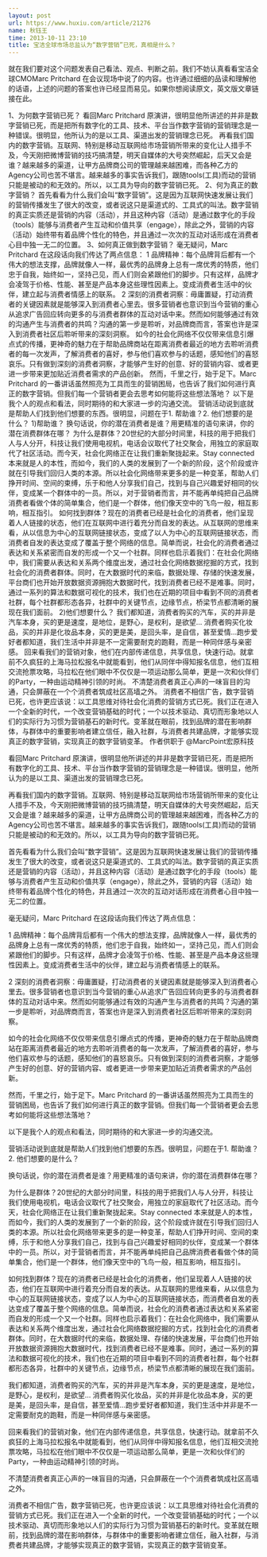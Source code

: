 ```yaml
---
layout: post
url: https://www.huxiu.com/article/21276
name: 秋钰王
time: 2013-10-11 23:10
title: 宝洁全球市场总监认为“数字营销”已死，真相是什么？
---
```

就在我们要对这个问题发表自己看法、观点、判断之前。我们不妨认真看看宝洁全球CMOMarc Pritchard 在会议现场中说了的内容。也许通过细细的品读和理解他的话语，上述的问题的答案也许已经显而易见。如果你想阅读原文，英文版文章链接在此。

1、为何数字营销已死？ 看回Marc Pritchard 原演讲，很明显他所讲述的并非是数字营销已死，而是把所有数字化的工具、技术、平台当作数字营销的营销理念是一种错误。很明显，他所认为的是以工具、渠道出发的营销理念已死。 再看我们国内的数字营销。互联网、特别是移动互联网给市场营销所带来的变化让人措手不及，今天刚把微博营销的技巧搞清楚，明天自媒体的大号突然崛起，后天又会是谁？越来越多的渠道，让甲方品牌商公司的管理越来越困难，而各种乙方的Agency公司也苦不堪言。越来越多的事实告诉我们，跟随tools(工具)而动的营销只能是被动的和无效的。所以，以工具为导向的数字营销已死。 2、何为真正的数字营销？ 首先看看为什么我们会叫“数字营销”。这是因为互联网快速发展让我们的营销传播发生了很大的改变，或者说这只是渠道式的、工具式的叫法。数字营销的真正实质还是营销的内容（活动），并且这种内容（活动）是通过数字化的手段（tools）能够与消费者产生互动和价值共享（engage），除此之外，营销的内容（活动）始终带有着品牌个性化的特色，并且通过一次次的互动对话形成在消费者心目中独一无二的位置。 3、如何真正做到数字营销？ 毫无疑问，Marc Pritchard 在这段话向我们传达了两点信息： 1 品牌精神：每个品牌背后都有一个伟大的想法支撑，品牌就像人一样，最优秀的品牌身上总有一席优秀的特质，他们忠于自我，始终如一，坚持己见，而人们则会紧跟他们的脚步。只有这样，品牌才会凌驾于价格、性能、甚至是产品本身这些理性因素上。变成消费者生活中的伙伴，建立起与消费者情感上的联系。 2 深刻的消费者洞察：毋庸置疑，打动消费者的关键因素就是能够深入到消费者心里去。很多营销者也意识到当今营销的重心从追求广告回应转向更多的与消费者群体的互动对话中来。然而如何能够通过有效的沟通产生与消费者的共鸣？沟通的第一步是聆听，对品牌商而言，答案也许是深入到消费者社区后聆听带来的深刻洞察。 如今的社会化网络不仅仅带来信息引爆点式的传播，更神奇的魅力在于帮助品牌商站在距离消费者最近的地方去聆听消费者的每一次发声，了解消费者的喜好，参与他们喜欢参与的话题，感知他们的喜怒哀乐。只有做到深刻的消费者洞察，才能够产生好的创意、好的营销内容、或者更进一步带来更加贴近消费者需求的产品创新。 然而，千里之行，始于足下。Marc Pritchard 的一番讲话虽然照亮为工具而生的营销困局，也告诉了我们如何进行真正的数字营销。但我们每一个营销者更会去思考如何能将这些想法落地？ 以下是我个人的观点和看法，同时期待的和大家进一步的沟通交流。 营销活动说到底就是帮助人们找到他们想要的东西。很明显，问题在于1. 帮助谁？2. 他们想要的是什么？ 1)帮助谁？ 换句话说，你的潜在消费者是谁？用更精准的语句来讲，你的潜在消费群体在哪？ 为什么是群体？20世纪的大部分时间里，科技的用于把我们人与人分开，科技让我们使用电视机，电话会议取代了社交聚会，用独立的家庭取代了社区活动。而今天，社会化网络正在让我们重新聚拢起来。Stay connected 本来就是人的本性，而如今，我们的人类的发展到了一个新的阶段，这个阶段或许就在引导我们回归人类的本源。所以社会化网络带来更多的是一种变革，帮助人们挣开时间、空间的束缚，乐于和他人分享我们自己，找到与自己兴趣爱好相同的伙伴，变成某一个群体中的一员。所以，对于营销者而言，并不能再单纯把自己品牌消费者看做个体的简单集合，他们是一个群体，他们像天空中的飞鸟一般，相互影响，相互指引。 如何找到群体？现在的消费者已经是社会化的消费者，他们呈现着人人链接的状态，他们在互联网中进行着充分而自发的表达。从互联网的思维来看，从以信息为中心的互联网链接状态，变成了以人为中心的互联网链接状态，而消费者自发的表达变成了覆盖于整个网络的信息。简单而说，社会化的消费者通过表达和关系紧密而自发的形成一个又一个社群。同样也启示着我们：在社会化网络中，我们需要从表达和关系两个维度出发，通过社会化网络数据挖掘的方式，找到社会化的消费者群体。同时，在大数据时代的来临，数据处理、存储的快速发展，平台商们也开始开放数据资源拥抱大数据时代，找到消费者已经不是难事。同时，通过一系列的算法和数据可视化的技术，我们也在近期的项目中看到不同的消费者社群，每个社群都形态各异，社群中的关键节点，边缘节点，桥梁节点都清晰的展现在我们面前。 2)他们想要什么？ 我们都知道，消费者购买的汽车，买的并非是汽车本身，买的更是速度，是地位，是野心，是权利，是欲望… 消费者购买化妆品，买的并非是化妆品本身，买的更是美，是回头率，是自信，甚至爱情…跑步爱好者都知道，我们生活中并非是不一定需要耐克的跑鞋，而是一种同伴感与亲密感。 回来看我们的营销对象，他们在内部传递信息，共享信息，快速行动。就拿前不久疯狂的上海马拉松报名中就能看到，他们从同伴中得知报名信息，他们互相交流抢票攻略，马拉松在他们眼中不仅仅是一项运动那么简单，更是一次和伙伴们的Party，一种由运动精神引领的时尚。 不清楚消费者真正心声的一味盲目的沟通，只会屏蔽在一个个消费者筑成社区高墙之外。 消费者不相信广告，数字营销已死，也许更应该说：以工具思维对待社会化消费的营销方式已死。我们正在进入一个全新的时代，一个改变营销基础的时代；一个以技术驱动、真切而形象地以人们的实际行为习惯为营销基石的新时代。变革就在眼前，找到品牌的潜在影响群体，与群体中的重要影响者建立信任，融入社群，与消费者共建品牌，才能够实现真正的数字营销，实现真正的数字营销变革。 作者供职于 @MarcPoint宏原科技

看回Marc Pritchard 原演讲，很明显他所讲述的并非是数字营销已死，而是把所有数字化的工具、技术、平台当作数字营销的营销理念是一种错误。很明显，他所认为的是以工具、渠道出发的营销理念已死。

再看我们国内的数字营销。互联网、特别是移动互联网给市场营销所带来的变化让人措手不及，今天刚把微博营销的技巧搞清楚，明天自媒体的大号突然崛起，后天又会是谁？越来越多的渠道，让甲方品牌商公司的管理越来越困难，而各种乙方的Agency公司也苦不堪言。越来越多的事实告诉我们，跟随tools(工具)而动的营销只能是被动的和无效的。所以，以工具为导向的数字营销已死。

首先看看为什么我们会叫“数字营销”。这是因为互联网快速发展让我们的营销传播发生了很大的改变，或者说这只是渠道式的、工具式的叫法。数字营销的真正实质还是营销的内容（活动），并且这种内容（活动）是通过数字化的手段（tools）能够与消费者产生互动和价值共享（engage），除此之外，营销的内容（活动）始终带有着品牌个性化的特色，并且通过一次次的互动对话形成在消费者心目中独一无二的位置。

毫无疑问，Marc Pritchard 在这段话向我们传达了两点信息：

1 品牌精神：每个品牌背后都有一个伟大的想法支撑，品牌就像人一样，最优秀的品牌身上总有一席优秀的特质，他们忠于自我，始终如一，坚持己见，而人们则会紧跟他们的脚步。只有这样，品牌才会凌驾于价格、性能、甚至是产品本身这些理性因素上。变成消费者生活中的伙伴，建立起与消费者情感上的联系。

2 深刻的消费者洞察：毋庸置疑，打动消费者的关键因素就是能够深入到消费者心里去。很多营销者也意识到当今营销的重心从追求广告回应转向更多的与消费者群体的互动对话中来。然而如何能够通过有效的沟通产生与消费者的共鸣？沟通的第一步是聆听，对品牌商而言，答案也许是深入到消费者社区后聆听带来的深刻洞察。

如今的社会化网络不仅仅带来信息引爆点式的传播，更神奇的魅力在于帮助品牌商站在距离消费者最近的地方去聆听消费者的每一次发声，了解消费者的喜好，参与他们喜欢参与的话题，感知他们的喜怒哀乐。只有做到深刻的消费者洞察，才能够产生好的创意、好的营销内容、或者更进一步带来更加贴近消费者需求的产品创新。

然而，千里之行，始于足下。Marc Pritchard 的一番讲话虽然照亮为工具而生的营销困局，也告诉了我们如何进行真正的数字营销。但我们每一个营销者更会去思考如何能将这些想法落地？

以下是我个人的观点和看法，同时期待的和大家进一步的沟通交流。

营销活动说到底就是帮助人们找到他们想要的东西。很明显，问题在于1. 帮助谁？2. 他们想要的是什么？

换句话说，你的潜在消费者是谁？用更精准的语句来讲，你的潜在消费群体在哪？

为什么是群体？20世纪的大部分时间里，科技的用于把我们人与人分开，科技让我们使用电视机，电话会议取代了社交聚会，用独立的家庭取代了社区活动。而今天，社会化网络正在让我们重新聚拢起来。Stay connected 本来就是人的本性，而如今，我们的人类的发展到了一个新的阶段，这个阶段或许就在引导我们回归人类的本源。所以社会化网络带来更多的是一种变革，帮助人们挣开时间、空间的束缚，乐于和他人分享我们自己，找到与自己兴趣爱好相同的伙伴，变成某一个群体中的一员。所以，对于营销者而言，并不能再单纯把自己品牌消费者看做个体的简单集合，他们是一个群体，他们像天空中的飞鸟一般，相互影响，相互指引。

如何找到群体？现在的消费者已经是社会化的消费者，他们呈现着人人链接的状态，他们在互联网中进行着充分而自发的表达。从互联网的思维来看，从以信息为中心的互联网链接状态，变成了以人为中心的互联网链接状态，而消费者自发的表达变成了覆盖于整个网络的信息。简单而说，社会化的消费者通过表达和关系紧密而自发的形成一个又一个社群。同样也启示着我们：在社会化网络中，我们需要从表达和关系两个维度出发，通过社会化网络数据挖掘的方式，找到社会化的消费者群体。同时，在大数据时代的来临，数据处理、存储的快速发展，平台商们也开始开放数据资源拥抱大数据时代，找到消费者已经不是难事。同时，通过一系列的算法和数据可视化的技术，我们也在近期的项目中看到不同的消费者社群，每个社群都形态各异，社群中的关键节点，边缘节点，桥梁节点都清晰的展现在我们面前。

我们都知道，消费者购买的汽车，买的并非是汽车本身，买的更是速度，是地位，是野心，是权利，是欲望… 消费者购买化妆品，买的并非是化妆品本身，买的更是美，是回头率，是自信，甚至爱情…跑步爱好者都知道，我们生活中并非是不一定需要耐克的跑鞋，而是一种同伴感与亲密感。

回来看我们的营销对象，他们在内部传递信息，共享信息，快速行动。就拿前不久疯狂的上海马拉松报名中就能看到，他们从同伴中得知报名信息，他们互相交流抢票攻略，马拉松在他们眼中不仅仅是一项运动那么简单，更是一次和伙伴们的Party，一种由运动精神引领的时尚。

不清楚消费者真正心声的一味盲目的沟通，只会屏蔽在一个个消费者筑成社区高墙之外。

消费者不相信广告，数字营销已死，也许更应该说：以工具思维对待社会化消费的营销方式已死。我们正在进入一个全新的时代，一个改变营销基础的时代；一个以技术驱动、真切而形象地以人们的实际行为习惯为营销基石的新时代。变革就在眼前，找到品牌的潜在影响群体，与群体中的重要影响者建立信任，融入社群，与消费者共建品牌，才能够实现真正的数字营销，实现真正的数字营销变革。

